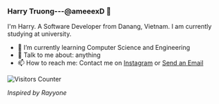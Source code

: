 ### Harry Truong---@ameeexD 👋

I'm Harry. A Software Developer from Danang, Vietnam. I am currently studying at university. 

- 🌱 I’m currently learning Computer Science and Engineering
- 💬 Talk to me about: anything
- 📫 How to reach me: Contact me on <a href="https://www.instagram.com/">Instagram</a> or <a href="mailto:vu.truong200201@vnuk.edu.vn">Send an Email</a>

<p>
    <img src="https://visitor-badge.glitch.me/badge?page_id=HarryxDD/HarryxDD" alt="Visitors Counter">
</p>

<i>Inspired by Rayyone</i>